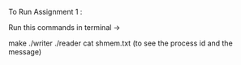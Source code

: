 To Run Assignment 1 :

Run this commands in terminal ->

make
./writer
./reader
cat shmem.txt 
(to see the process id and the message)
